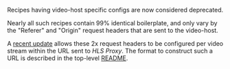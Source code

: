 Recipes having video-host specific configs are now considered deprecated.

Nearly all such recipes contain 99% identical boilerplate, and only vary by the "Referer" and "Origin" request headers that are sent to the video-host.

A [recent update](https://github.com/warren-bank/HLS-Proxy/releases/tag/v0.18.0) allows these 2x request headers to be configured per video stream within the URL sent to _HLS Proxy_.
The format to construct such a URL is described in the top-level [README](https://github.com/warren-bank/HLS-Proxy/blob/master/README.md#url-format).

